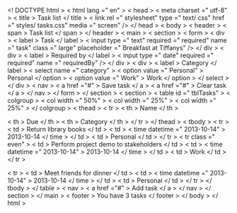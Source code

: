 <! DOCTYPE html > < html lang =" en" > < head > < meta charset =" utf-8" > < title > Task list </ title > < link rel =" stylesheet" type =" text/ css" href =" styles/ tasks.css" media =" screen" /> </ head > < body > < header > < span > Task list </ span > </ header > < main > < section > < form >
< div > < label > Task </ label > < input type =" text" required =" required" name =" task" class =" large" placeholder =" Breakfast at Tiffanys" /> </ div > < div > < label > Required by </ label > < input type =" date" required =" required" name =" requiredBy" /> </ div > < div > < label > Category </ label > < select name =" category" > < option value =" Personal" > Personal </ option > < option value =" Work" > Work </ option > </ select >
</ div > < nav > < a href ="#" > Save task </ a > < a href ="#" > Clear task </ a > </ nav > </ form > </ section > < section > < table id =" tblTasks" > < colgroup > < col width =" 50%" > < col width =" 25%" > < col width =" 25%" > </ colgroup > < thead > < tr > < th > Name </ th >


< th > Due </ th > < th > Category </ th > </ tr > </ thead > < tbody > < tr > < td > Return library books </ td > < td > < time datetime =" 2013-10-14" > 2013-10-14 </ time > </ td > < td > Personal </ td > </ tr > < tr class =" even" > < td > Perform project demo to stakeholders </ td > < td > < time datetime =" 2013-10-14" > 2013-10-14 </ time > </ td > < td > Work </ td > </ tr >

< tr > < td > Meet friends for dinner </ td > < td > < time datetime =" 2013-10-14" > 2013-10-14 </ time > </ td > < td > Personal </ td > </ tr > </ tbody > </ table > < nav > < a href ="#" > Add task </ a > </ nav > </ section > </ main > < footer > You have 3 tasks </ footer > </ body > </ html >

